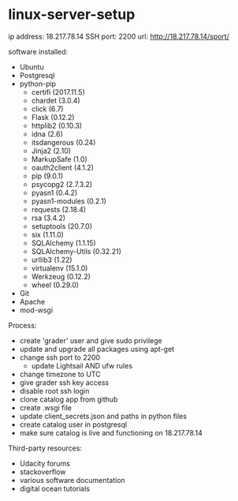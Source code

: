 # linux-server-setup

ip address: 18.217.78.14
SSH port: 2200
url: http://18.217.78.14/sport/

software installed:
  - Ubuntu
  - Postgresql
  - python-pip
    - certifi (2017.11.5)
    - chardet (3.0.4)
    - click (6.7)
    - Flask (0.12.2)
    - httplib2 (0.10.3)
    - idna (2.6)
    - itsdangerous (0.24)
    - Jinja2 (2.10)
    - MarkupSafe (1.0)
    - oauth2client (4.1.2)
    - pip (9.0.1)
    - psycopg2 (2.7.3.2)
    - pyasn1 (0.4.2)
    - pyasn1-modules (0.2.1)
    - requests (2.18.4)
    - rsa (3.4.2)
    - setuptools (20.7.0)
    - six (1.11.0)
    - SQLAlchemy (1.1.15)
    - SQLAlchemy-Utils (0.32.21)
    - urllib3 (1.22)
    - virtualenv (15.1.0)
    - Werkzeug (0.12.2)
    - wheel (0.29.0)
  - Git
  - Apache
  - mod-wsgi
  
Process:
  - create 'grader' user and give sudo privilege
  - update and upgrade all packages using apt-get
  - change ssh port to 2200
    - update Lightsail AND ufw rules
  - change timezone to UTC
  - give grader ssh key access
  - disable root ssh login
  - clone catalog app from github
  - create .wsgi file
  - update client_secrets.json and paths in python files
  - create catalog user in postgresql
  - make sure catalog is live and functioning on 18.217.78.14
  
Third-party resources:
  - Udacity forums
  - stackoverflow
  - various software documentation
  - digital ocean tutorials
